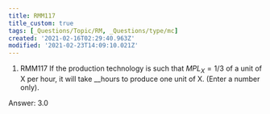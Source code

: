 ```yaml
---
title: RMM117
title_custom: true
tags: [_Questions/Topic/RM, _Questions/type/mc]
created: '2021-02-16T02:29:40.963Z'
modified: '2021-02-23T14:09:10.021Z'
---
```


1. RMM117 If the production technology is such that $MPL_X =1/3$ of a unit of X per hour, it will take __hours to produce one unit of X. (Enter a number only).

Answer: 3.0

[^comment]: First used as MO1_N1 in TH
